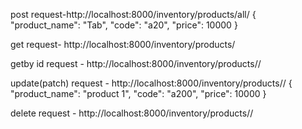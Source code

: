 post request-http://localhost:8000/inventory/products/all/
{
    "product_name": "Tab",
    "code": "a20",
    "price": 10000
}
<br>

get request- http://localhost:8000/inventory/products/
<br>
    
getby id request - http://localhost:8000/inventory/products/<id>/
<br>

update(patch) request - http://localhost:8000/inventory/products/<id>/
{
    "product_name": "product 1",
    "code": "a200",
    "price": 10000
}
<br>

delete request - http://localhost:8000/inventory/products/<id>/

